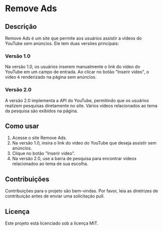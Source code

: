 # Remove Ads

## Descrição

Remove Ads é um site que permite aos usuários assistir a vídeos do YouTube sem anúncios. Ele tem duas versões principais:

### Versão 1.0

Na versão 1.0, os usuários inserem manualmente o link do vídeo do YouTube em um campo de entrada. Ao clicar no botão "Inserir vídeo", o vídeo é renderizado na página sem anúncios.

### Versão 2.0

A versão 2.0 implementa a API do YouTube, permitindo que os usuários realizem pesquisas diretamente no site. Vários vídeos relacionados ao tema da pesquisa são exibidos na página.

## Como usar

1. Acesse o site Remove Ads.
2. Na versão 1.0, insira o link do vídeo do YouTube que deseja assistir sem anúncios.
3. Clique no botão "Inserir vídeo".
4. Na versão 2.0, use a barra de pesquisa para encontrar vídeos relacionados ao tema de sua escolha.

## Contribuições

Contribuições para o projeto são bem-vindas. Por favor, leia as diretrizes de contribuição antes de enviar uma solicitação pull.

## Licença

Este projeto está licenciado sob a licença MIT.
